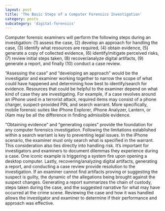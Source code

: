 ```yaml
---
layout: post
title: 'The Basic Steps of a Computer Forensics Investigation'
category: posts
subcategory: 'digital-forensics'
---
```


Computer forensic examiners will perform the following steps during an investigation: (1) assess the case, (2) develop an approach for handling the case, (3) identify what resources are required, (4) obtain evidence, (5) generate a copy of collected evidence, (6) identify/mitigate perceived risks, (7) review initial steps taken, (8) recover/analyze digital artifacts, (9) generate a report, and finally (10) conduct a case review. 

“Assessing the case” and “developing an approach” would be the investigator and examiner working together to narrow the scope of what could have happened and determining how best to identify/search for evidence. Resources that could be helpful to the examiner depend on what kind of case they are investigating. For example, if a case revolves around an iPhone used in a terrorist attack, required items may consist of a phone charger, suspect-provided PIN, and search warrant. More specifically, mobile forensic suites like iPhone Explorer, iPhone Analyzer, Lantern, or iXam may be all the difference in finding admissible evidence. 

“Obtaining evidence” and “generating copies” provide the foundation for any computer forensics investigation. Following the limitations established within a search warrant is key to preventing legal issues. In the iPhone scenario, the examiner must only search what is specified in the warrant. This consideration also ties directly into handling risk. It’s important for investigators and examiners to document dilemmas they experience during a case. One iconic example is triggering a system fire upon opening a desktop computer.  Lastly, recovering/analyzing digital artifacts, generating a report, and conducting a case review provide resolution to the investigation. If an examiner cannot find artifacts proving or suggesting the suspect is guilty, the dynamic of the allegations being brought against the suspect changes. Generating a report summarizes the chain of custody, steps taken during the case, and the suggested narrative for what may have occurred at the crime scene. Reviewing the case and how it was handled allows the investigator and examiner to determine if their performance and approach was effective. 
